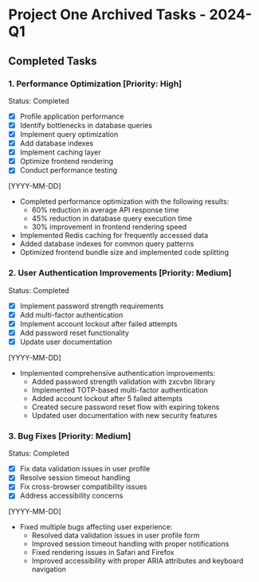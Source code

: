 # Project One Archived Tasks - 2024-Q1

## Completed Tasks

### 1. Performance Optimization [Priority: High]

Status: Completed

- [x] Profile application performance
- [x] Identify bottlenecks in database queries
- [x] Implement query optimization
- [x] Add database indexes
- [x] Implement caching layer
- [x] Optimize frontend rendering
- [x] Conduct performance testing

[YYYY-MM-DD]

- Completed performance optimization with the following results:
  - 60% reduction in average API response time
  - 45% reduction in database query execution time
  - 30% improvement in frontend rendering speed
- Implemented Redis caching for frequently accessed data
- Added database indexes for common query patterns
- Optimized frontend bundle size and implemented code splitting

### 2. User Authentication Improvements [Priority: Medium]

Status: Completed

- [x] Implement password strength requirements
- [x] Add multi-factor authentication
- [x] Implement account lockout after failed attempts
- [x] Add password reset functionality
- [x] Update user documentation

[YYYY-MM-DD]

- Implemented comprehensive authentication improvements:
  - Added password strength validation with zxcvbn library
  - Implemented TOTP-based multi-factor authentication
  - Added account lockout after 5 failed attempts
  - Created secure password reset flow with expiring tokens
  - Updated user documentation with new security features

### 3. Bug Fixes [Priority: Medium]

Status: Completed

- [x] Fix data validation issues in user profile
- [x] Resolve session timeout handling
- [x] Fix cross-browser compatibility issues
- [x] Address accessibility concerns

[YYYY-MM-DD]

- Fixed multiple bugs affecting user experience:
  - Resolved data validation issues in user profile form
  - Improved session timeout handling with proper notifications
  - Fixed rendering issues in Safari and Firefox
  - Improved accessibility with proper ARIA attributes and keyboard navigation
